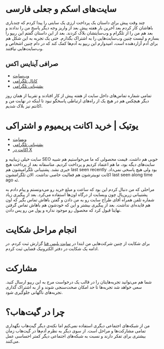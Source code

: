 # سایت‌های اسکم و جعلی فارسی

چند وقت پیش برای داستان یک پرداخت ارزی یک سایتی را پیدا کردم که چندباری باهاشان کار کردم بعد آخرین بار هفته پیش بعد از واریز وجه دیگر پاسخ من را ندادند و بعد هم من را از تلگرام و وب‌سایتشان بلاک کردند.
بعد از این داستان گفتم این ریپو را بسازم و لیست چنین وب‌سایت‌هایی را به اشتراک بگذارم. حتی یک تجربه به این شکل هم برای آدم آزاردهنده است، امیدوارم این ریپو به آدم‌ها کمک کند که در دام چنین اشخاص و وب‌سایت‌هایی نیافتند.

## صرافی آینایس اکس

- [وب‌سایت](https://inicex.com/)
- [کانال تلگرامی](https://t.me/inicex)
- [پشتیبانی تلگرامی](https://t.me/inicexmanager)

تمامی شماره تماس‌های داخل سایت از هفته پیش از کار افتادند و تقریبا از همان روز دیگر هیچکس هم در هیچ یک از راه‌های ارتباطی پاسخگو نبود تا اینکه در نهایت من و اکانتم نیز بلاک شدیم.

# یوتیک | خرید اکانت پریمیوم و اشتراکی 

- [وبسایت](https://utick.ir/)
- [پشتیبانی تلگرامی](https://t.me/utick_ir)
- [اکانت در X](https://x.com/utick_ir)

سایت خیلی زیباییه و SEO خوبی هم داشت. قیمت محصولی که ما می‌خواستیم هم شبیه سایت‌های دیگه بود، ما هم اعتماد کردیم و پرداخت کردیم. متاسفانه بعد از پرداخت هیچ خبری نشد. پشتیبانی تلگرامیشون هم last seen recently بود ولی هیچ پاسخی نمی‌داد. اکانت توییترشون هم فعالیت خاصی نداشت. الان تلگرامشون last seen along time ago ئه. 

مراحلی که من دنبال کردم این بود که ساعت و مبلغ خرید رو می‌دونستم و پیام دادم به پشتیبانی زرین‌پال چون وبسایت از درگاه اون‌ها استفاده می‌کرد. بعد از پیگیری زیاد شماره تلفن همراه آفای طراح سایت رو به من دادن و گفتن باهاش تماس بگیر که اون هم فایده‌ای نداشت. بعد از پیگیری بیشتر و این که خودشون هم باهاش تماس گرفتن نهایتا قبول کرد که محصول رو موجود نداره و پول من رو پس دادن. 

# انجام مراحل شکایت

برای شکایت از چنین شرکت‌هایی من ابتدا در [سایت پلیس فتا](https://csirc.fata.gov.ir/) گزارش ثبت کردم. در ادامه یک شکایت در دفتر الکترونیک قضایی ثبت کردم.

# مشارکت

شما هم می‌توانید تجربه‌هایتان را در قالب یک درخواست مرج به این ریپو ارسال کنید. سعی خواهد شد تجربه‌ها تا حد امکان صحت‌سنجی شوند و از به اشتراک گذاری تجربه‌های ناگهانی جلوگیری شود.

# چرا در گیت‌هاب؟

من از شبکه‌های اجتماعی دیگری استفاده نمی‌کنم اما نکته‌ی دیگر گیت‌هاب نگهداری تمامی مشارکت‌ها و مراحل است. از سوی دیگر به نظرم آدم‌ها در گیت‌هاب زمان بیشتری برای تفکر دارند و نسبت به شبکه‌های اجتماعی دیگر کمتر احساسی عمل می‌کنند.
